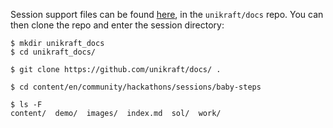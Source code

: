 Session support files can be found [here](https://github.com/unikraft/docs/tree/main/content/en/community/hackathons/sessions/baby-steps), in the `unikraft/docs` repo.
You can then clone the repo and enter the session directory:


```
$ mkdir unikraft_docs
$ cd unikraft_docs/

$ git clone https://github.com/unikraft/docs/ .

$ cd content/en/community/hackathons/sessions/baby-steps

$ ls -F
content/  demo/  images/  index.md  sol/  work/
```
